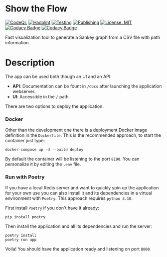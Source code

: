 # Show the Flow

[![CodeQL](https://github.com/Dethon/show-the-flow/actions/workflows/codeql.yml/badge.svg?branch=master)](https://github.com/Dethon/show-the-flow/actions/workflows/codeql.yml)
[![Hadolint](https://github.com/Dethon/show-the-flow/actions/workflows/hadolint.yml/badge.svg?branch=master)](https://github.com/Dethon/show-the-flow/actions/workflows/hadolint.yml)
[![Testing](https://github.com/Dethon/show-the-flow/actions/workflows/testing.yml/badge.svg?branch=master)](https://github.com/Dethon/show-the-flow/actions/workflows/testing.yml)
[![Publishing](https://github.com/Dethon/show-the-flow/actions/workflows/publishing.yml/badge.svg?branch=master)](https://github.com/Dethon/show-the-flow/actions/workflows/publishing.yml)
[![License: MIT](https://img.shields.io/github/license/Dethon/show-the-flow)](https://github.com/Dethon/show-the-flow/blob/master/LICENSE)
[![Codacy Badge](https://app.codacy.com/project/badge/Grade/4cedcec86436449199497846653dff34)](https://www.codacy.com/gh/Dethon/show-the-flow/dashboard?utm_source=github.com&amp;utm_medium=referral&amp;utm_content=Dethon/show-the-flow&amp;utm_campaign=Badge_Grade)
[![Codacy Badge](https://app.codacy.com/project/badge/Coverage/4cedcec86436449199497846653dff34)](https://www.codacy.com/gh/Dethon/show-the-flow/dashboard?utm_source=github.com&utm_medium=referral&utm_content=Dethon/show-the-flow&utm_campaign=Badge_Coverage)

Fast visualization tool to generate a Sankey graph from a CSV file with path information.

# Description

The app can be used both though an UI and an API:
*   **API**: Documentation can be fount in `/docs` after launching the application webserver.
*   **UI**: Accessible in the `/` path.

There are two options to deploy the application:

### Docker

Other than the development one there is a deployment Docker image definition in the `Dockerfile`. This is the recommended approach, to start the container just type:
```
docker-compose up -d --build deploy
``` 
By default the container will be listening to the port `8190`. You can personalize it by editing the `.env` file.

### Run with Poetry
If you have a local Redis server and want to quickly spin up the application for your own use you can also install it and its dependencies in a virtual environment with `Poetry`. This approach requires `python 3.10`.

First install `Poetry` if you don't have it already:
```
pip install poetry
```
Then install the application and all its dependencies and run the server:
```
poetry install
poetry run app
```
Voila! You should have the application ready and listening on port `8000`
